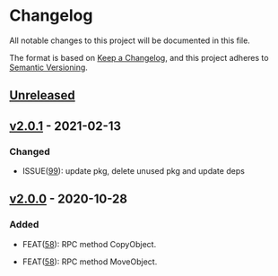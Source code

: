# Changelog

All notable changes to this project will be documented in this file.

The format is based on [Keep a Changelog](https://keepachangelog.com/en/1.0.0/),
and this project adheres to [Semantic Versioning](https://semver.org/spec/v2.0.0.html).

## [Unreleased]

## [v2.0.1] - 2021-02-13

### Changed
- ISSUE([99](https://github.com/meateam/drive-project/issues/99)): update pkg, delete unused pkg and update deps


## [v2.0.0] - 2020-10-28

### Added

- FEAT([58](https://github.com/meateam/upload-service/pull/58)): RPC method CopyObject. 

- FEAT([58](https://github.com/meateam/upload-service/pull/58)): RPC method MoveObject. 


[unreleased]: https://github.com/meateam/upload-service/compare/master...develop
[v2.0.0]: https://github.com/meateam/upload-service/compare/v1.3...v2.0.0
[v2.0.1]: https://github.com/meateam/upload-service/compare/v2.0.0...v2.0.1


